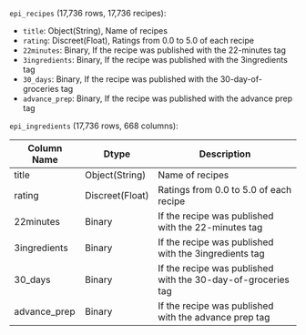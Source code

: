 `epi_recipes` (17,736 rows, 17,736 recipes):
* `title`: Object(String), Name of recipes
* `rating`: Discreet(Float), Ratings from 0.0 to 5.0 of each recipe
* `22minutes`: Binary, If the recipe was published with the 22-minutes tag
* `3ingredients`: Binary, If the recipe was published with the 3ingredients tag
* `30_days`: Binary, If the recipe was published with the 30-day-of-groceries tag
* `advance_prep`: Binary, If the recipe was published with the advance prep tag

`epi_ingredients` (17,736 rows, 668 columns):


| Column Name   | Dtype           | Description                                                  |
| ------------- | --------------- | ------------------------------------------------------------ |
| title         | Object(String)  | Name of recipes                                              |
| rating        | Discreet(Float) | Ratings from 0.0 to 5.0 of each recipe                       |
| 22minutes     | Binary          | If the recipe was published with the 22-minutes tag          |
| 3ingredients  | Binary          | If the recipe was published with the 3ingredients tag        |
| 30_days       | Binary          | If the recipe was published with the 30-day-of-groceries tag |
| advance_prep  | Binary          | If the recipe was published with the advance prep tag        |